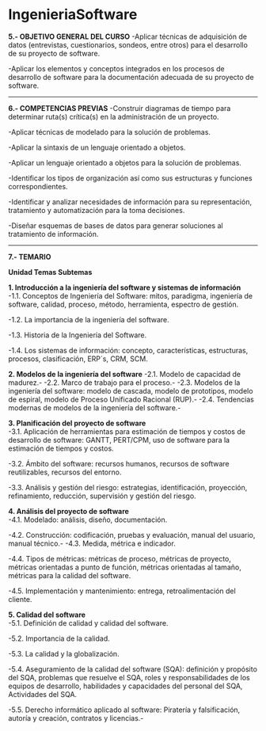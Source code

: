 # IngenieriaSoftware
**5.- OBJETIVO GENERAL DEL CURSO**
 -Aplicar técnicas de adquisición de datos (entrevistas, cuestionarios, sondeos, entre otros) para el 
 desarrollo de su proyecto de software.
 
 -Aplicar los elementos y conceptos integrados en los procesos de desarrollo de software para la 
 documentación adecuada de su proyecto de software.
 _____________________________________________________________________________________________________
**6.- COMPETENCIAS PREVIAS** 
 -Construir diagramas de tiempo para determinar ruta(s) crítica(s) en la administración de un proyecto.
 
 -Aplicar técnicas de modelado para la solución de problemas.
 
 -Aplicar la sintaxis de un lenguaje orientado a objetos.
 
 -Aplicar un lenguaje orientado a objetos para la solución de problemas.
 
 -Identificar los tipos de organización así como sus estructuras y funciones correspondientes.
 
 -Identificar y analizar necesidades de información para su representación, tratamiento y 
 automatización para la toma decisiones.
 
 -Diseñar esquemas de bases de datos para generar soluciones al tratamiento de información.
 ______________________________________________________________________________________________________
**7.- TEMARIO**
 
**Unidad 	Temas 	Subtemas**

**1.  	Introducción a la ingeniería del software y sistemas de información**	
-1.1. Conceptos de Ingeniería del Software: mitos, paradigma, ingeniería de software, calidad, proceso,
     método, herramienta, espectro de gestión.
     
-1.2. La 	importancia 	de 	la 	ingeniería 	del software.

-1.3. Historia de la Ingeniería del Software.

-1.4. Los sistemas de información: concepto, características, estructuras, procesos, clasificación, ERP´s,
     CRM, SCM.

 **2.  	Modelos de la ingeniería del software**	
-2.1. Modelo de capacidad de madurez.- 
-2.2. Marco de trabajo para el proceso.- 
-2.3. Modelos de la ingeniería del software: modelo de cascada, modelo de prototipos, modelo de espiral,
     modelo de Proceso Unificado Racional (RUP).- 
-2.4. Tendencias modernas de modelos de la ingeniería del software.-

**3.  	Planificación del proyecto de software** 	
-3.1. Aplicación de herramientas para estimación de tiempos y costos de desarrollo de software: GANTT,
     PERT/CPM, uso de software para la estimación de tiempos y costos.
     
-3.2. Ámbito del software: recursos humanos, recursos de software reutilizables, recursos del entorno.

-3.3. Análisis y gestión del riesgo: estrategias, identificación, proyección, refinamiento, reducción, 
     supervisión y gestión del riesgo.

**4.  	 Análisis del proyecto de software** 	
-4.1. Modelado: análisis, diseño, documentación.

-4.2. Construcción: codificación, pruebas y evaluación, manual del usuario, manual técnico.- 
-4.3. Medida, métrica e indicador.

-4.4. Tipos de métricas: métricas de proceso, métricas de proyecto, métricas orientadas a punto de función,
     métricas orientadas al tamaño, métricas para la calidad del software.
     
-4.5. Implementación y mantenimiento: entrega, retroalimentación del cliente. 

**5.  	Calidad del software**	
-5.1. Definición de calidad y calidad del software.

-5.2. Importancia de la calidad.

-5.3. La calidad y la globalización.

-5.4. Aseguramiento de la calidad del software (SQA): definición y propósito del SQA, problemas que resuelve
     el SQA, roles y responsabilidades de los equipos de desarrollo, habilidades y capacidades del personal del
     SQA, Actividades del SQA.
     
-5.5. Derecho informático aplicado al software: Piratería y falsificación, autoría y creación, contratos y licencias.- 
 
 	 
